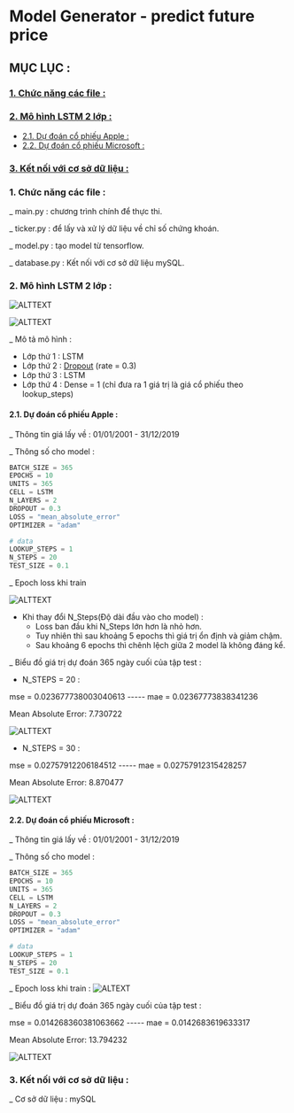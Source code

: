 # Model Generator - predict future price

## MỤC LỤC :

### [1. Chức năng các file :](#1-chức-năng-các-file-)

### [2. Mô hình LSTM 2 lớp :](#2-mô-hình-lstm-2-lớp-)
- [2.1. Dự đoán cổ phiếu Apple :](#21-dự-đoán-cổ-phiếu-apple-)
- [2.2. Dự đoán cổ phiếu Microsoft :](#22-dự-đoán-cổ-phiếu-microsoft-)

### [3. Kết nối với cơ sở dữ liệu :](#3-kết-nối-với-cơ-sở-dữ-liệu-)


### 1. Chức năng các file :

_ main.py : chương trình chính để thực thi.

_ ticker.py : để lấy và xử lý dữ liệu về chỉ số chứng khoán.

_ model.py : tạo model từ tensorflow.

_ database.py : Kết nối với cơ sở dữ liệu mySQL.

### 2. Mô hình LSTM 2 lớp : 

![ALTTEXT](img/LSTM_2Layers_Graph.png)

![ALTTEXT](img/LSTM_2Layers_Summary.png)

_ Mô tả mô hình :
- Lớp thứ 1 : LSTM
- Lớp thứ 2 : [Dropout](https://www.phamduytung.com/blog/2019-05-05-deep-learning-dropout/) (rate = 0.3)
- Lớp thứ 3 : LSTM
- Lớp thứ 4 : Dense = 1 (chỉ đưa ra 1 giá trị là giá cổ phiếu theo lookup_steps)

#### 2.1. Dự đoán cổ phiếu Apple :
_ Thông tin giá lấy về : 01/01/2001 - 31/12/2019

_ Thông số cho model :
```python
BATCH_SIZE = 365
EPOCHS = 10
UNITS = 365
CELL = LSTM
N_LAYERS = 2
DROPOUT = 0.3
LOSS = "mean_absolute_error"
OPTIMIZER = "adam"

# data
LOOKUP_STEPS = 1
N_STEPS = 20
TEST_SIZE = 0.1
```

_ Epoch loss khi train 

![ALTTEXT](img/AAPL_LSTM_2_Layers_NSteps_28-04-2020.png)

- Khi thay đổi N_Steps(Độ dài đầu vào cho model) :
    - Loss ban đầu khi N_Steps lớn hơn là nhỏ hơn.
    - Tuy nhiên thì sau khoảng 5 epochs thì giá trị ổn định và giảm chậm.
    - Sau khoảng 6 epochs thì chênh lệch giữa 2 model là không đáng kể.
    
_ Biểu đồ giá trị dự đoán 365 ngày cuối của tập test :
- N_STEPS = 20 : 

mse = 0.023677738003040613 ----- mae = 0.02367773838341236

Mean Absolute Error: 7.730722

![ALTTEXT](img/AAPL_LSTM_2_Layers_NSteps20_Graph_28-04-2020.png)

- N_STEPS = 30 :

mse = 0.02757912206184512 ----- mae = 0.02757912315428257

Mean Absolute Error: 8.870477

![ALTTEXT](img/AAPL_LSTM_2_Layers_NSteps30_Graph_28-04-2020.png)
    

    
#### 2.2. Dự đoán cổ phiếu Microsoft :
_ Thông tin giá lấy về : 01/01/2001 - 31/12/2019

_ Thông số cho model :
```python
BATCH_SIZE = 365
EPOCHS = 10
UNITS = 365
CELL = LSTM
N_LAYERS = 2
DROPOUT = 0.3
LOSS = "mean_absolute_error"
OPTIMIZER = "adam"

# data
LOOKUP_STEPS = 1
N_STEPS = 20
TEST_SIZE = 0.1
```

_ Epoch loss khi train :
![ALTEXT](img/MSFT_LSTM_2_Layers_NSteps_28-04-2020.png)

_ Biểu đồ giá trị dự đoán 365 ngày cuối của tập test :

mse = 0.014268360381063662 ----- mae = 0.0142683619633317

Mean Absolute Error: 13.794232

![ALTTEXT](img/MSFT_LSTM_2_Layers_NSteps20_Graph_28-04-2020.png)

### 3. Kết nối với cơ sở dữ liệu :
_ Cơ sở dữ liệu : mySQL
